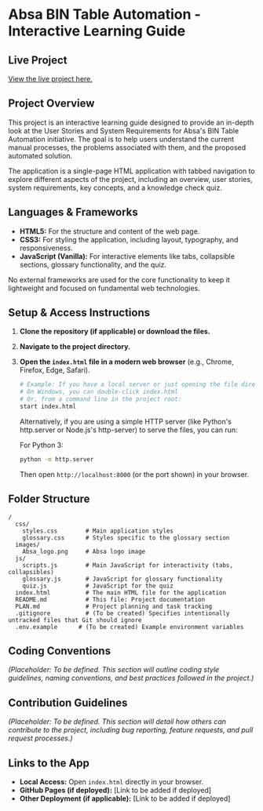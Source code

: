 # Absa BIN Table Automation - Interactive Learning Guide

## Live Project

[View the live project here.](https://mehlonkolele.github.io/BIN-Table-Automation-Interactive-Learning-Guide/)

## Project Overview

This project is an interactive learning guide designed to provide an in-depth look at the User Stories and System Requirements for Absa's BIN Table Automation initiative. The goal is to help users understand the current manual processes, the problems associated with them, and the proposed automated solution.

The application is a single-page HTML application with tabbed navigation to explore different aspects of the project, including an overview, user stories, system requirements, key concepts, and a knowledge check quiz.

## Languages & Frameworks

- **HTML5:** For the structure and content of the web page.
- **CSS3:** For styling the application, including layout, typography, and responsiveness.
- **JavaScript (Vanilla):** For interactive elements like tabs, collapsible sections, glossary functionality, and the quiz.

No external frameworks are used for the core functionality to keep it lightweight and focused on fundamental web technologies.

## Setup & Access Instructions

1.  **Clone the repository (if applicable) or download the files.**
2.  **Navigate to the project directory.**
3.  **Open the `index.html` file in a modern web browser** (e.g., Chrome, Firefox, Edge, Safari).

    ```bash
    # Example: If you have a local server or just opening the file directly
    # On Windows, you can double-click index.html
    # Or, from a command line in the project root:
    start index.html
    ```

    Alternatively, if you are using a simple HTTP server (like Python's http.server or Node.js's http-server) to serve the files, you can run:

    For Python 3:
    ```bash
    python -m http.server
    ```
    Then open `http://localhost:8000` (or the port shown) in your browser.

## Folder Structure

```
/
  css/
    styles.css        # Main application styles
    glossary.css      # Styles specific to the glossary section
  images/
    Absa_logo.png     # Absa logo image
  js/
    scripts.js        # Main JavaScript for interactivity (tabs, collapsibles)
    glossary.js       # JavaScript for glossary functionality
    quiz.js           # JavaScript for the quiz
  index.html          # The main HTML file for the application
  README.md           # This file: Project documentation
  PLAN.md             # Project planning and task tracking
  .gitignore          # (To be created) Specifies intentionally untracked files that Git should ignore
  .env.example      # (To be created) Example environment variables
```

## Coding Conventions

*(Placeholder: To be defined. This section will outline coding style guidelines, naming conventions, and best practices followed in the project.)*

## Contribution Guidelines

*(Placeholder: To be defined. This section will detail how others can contribute to the project, including bug reporting, feature requests, and pull request processes.)*

## Links to the App

- **Local Access:** Open `index.html` directly in your browser.
- **GitHub Pages (if deployed):** [Link to be added if deployed]
- **Other Deployment (if applicable):** [Link to be added if deployed]